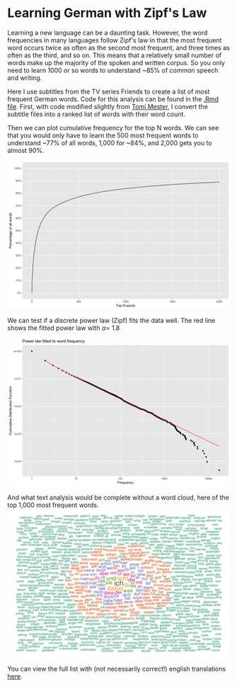 Learning German with Zipf's Law
================

Learning a new language can be a daunting task. However, the word frequencies in many languages follow Zipf's law in that the most frequent word occurs twice as often as the second most frequent, and three times as often as the third, and so on. This means that a relatively small number of words make up the majority of the spoken and written corpus. So you only need to learn 1000 or so words to understand ~85% of common speech and writing.

Here I use subtitles from the TV series Friends to create a list of most frequent German words. Code for this analysis can be found in the [.Rmd file](german.Rmd). First, with code modified slightly from [Tomi Mester](https://hackernoon.com/learning-languages-very-quickly-with-the-help-of-some-very-basic-data-science-cdbf95288333), I convert the subtitle files into a ranked list of words with their word count.

Then we can plot cumulative frequency for the top N words. We can see that you would only have to learn the 500 most frequent words to understand ~77% of all words, 1,000 for ~84%, and 2,000 gets you to almost 90%.

<img src="german_files/figure-markdown_github/cumulative_percentage-1.png" width="960" />

We can test if a discrete power law (Zipf) fits the data well. The red line shows the fitted power law with *α*= 1.8

<img src="german_files/figure-markdown_github/power_law-1.png" width="960" />

And what text analysis would be complete without a word cloud, here of the top 1,000 most frequent words. <img src="german_files/figure-markdown_github/wordcloud-1.png" width="960" />

You can view the full list with (not necessarily correct!) english translations [here](translated_list.csv).